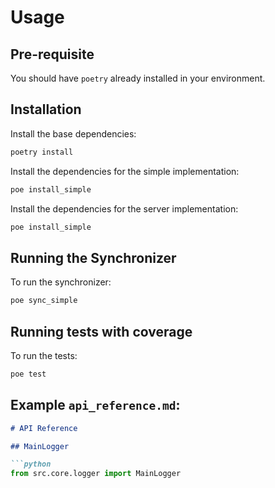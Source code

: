 # Usage

## Pre-requisite

You should have `poetry` already installed in your environment.

## Installation

Install the base dependencies:

```sh
poetry install
```

Install the dependencies for the simple implementation:

```sh
poe install_simple
```

Install the dependencies for the server implementation:

```sh
poe install_simple
```

## Running the Synchronizer
To run the synchronizer:

```sh
poe sync_simple
```

## Running tests with coverage
To run the tests:

```sh
poe test
```

## Example `api_reference.md`:

```markdown
# API Reference

## MainLogger

```python
from src.core.logger import MainLogger
```